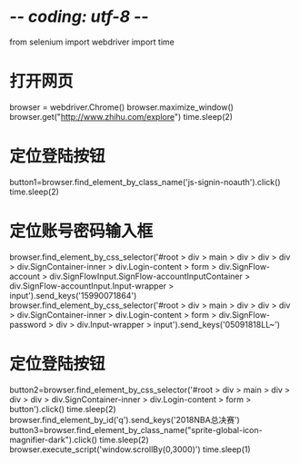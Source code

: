 # -*- coding: utf-8 -*-
from selenium import webdriver
import time

# 打开网页
browser = webdriver.Chrome()
browser.maximize_window()
browser.get("http://www.zhihu.com/explore")
time.sleep(2)
# 定位登陆按钮
button1=browser.find_element_by_class_name('js-signin-noauth').click()
time.sleep(2)
# 定位账号密码输入框
browser.find_element_by_css_selector('#root > div > main > div > div > div > div.SignContainer-inner > div.Login-content > form > div.SignFlow-account > div.SignFlowInput.SignFlow-accountInputContainer > div.SignFlow-accountInput.Input-wrapper > input').send_keys('15990071864')
browser.find_element_by_css_selector('#root > div > main > div > div > div > div.SignContainer-inner > div.Login-content > form > div.SignFlow-password > div > div.Input-wrapper > input').send_keys('05091818LL~')
# 定位登陆按钮
button2=browser.find_element_by_css_selector('#root > div > main > div > div > div > div.SignContainer-inner > div.Login-content > form > button').click()
time.sleep(2)
browser.find_element_by_id('q').send_keys('2018NBA总决赛')
button3=browser.find_element_by_class_name("sprite-global-icon-magnifier-dark").click()
time.sleep(2)
browser.execute_script('window.scrollBy(0,3000)')
time.sleep(1)

